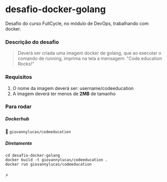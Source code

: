 # desafio-docker-golang
Desafio do curso FullCycle, no módulo de DevOps, trabalhando com docker.

### Descrição do desafio
> Deverá ser criada uma imagem docker de golang, que ao executar o comando de running, imprima na tela a mensagem: "Code.education Rocks!"

### Requisitos
1. O nome da imagem deverá ser: username/codeeducation
2. A imagem deverá ter menos de __2MB__ de tamanho

  
### Para rodar
##### Dockerhub
:whale: `giovannylucas/codeeducation` <br/>

##### Diretamente

`
cd desafio-docker-golang
` <br/>
`
docker build -t giovannylucas/codeeducation .
` <br/>
`
docker run giovannylucas/codeeducation
`
<br/>
<br/>
:zap:
